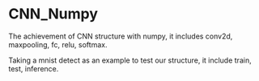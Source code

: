 # CNN_Numpy
The achievement of CNN structure with numpy, it includes conv2d, maxpooling, fc, relu, softmax.

Taking a mnist detect as an example to test our structure, it include train, test, inference.
